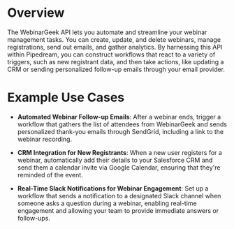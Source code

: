 # Overview

The WebinarGeek API lets you automate and streamline your webinar management tasks. You can create, update, and delete webinars, manage registrations, send out emails, and gather analytics. By harnessing this API within Pipedream, you can construct workflows that react to a variety of triggers, such as new registrant data, and then take actions, like updating a CRM or sending personalized follow-up emails through your email provider.

# Example Use Cases

- **Automated Webinar Follow-up Emails**: After a webinar ends, trigger a workflow that gathers the list of attendees from WebinarGeek and sends personalized thank-you emails through SendGrid, including a link to the webinar recording.

- **CRM Integration for New Registrants**: When a new user registers for a webinar, automatically add their details to your Salesforce CRM and send them a calendar invite via Google Calendar, ensuring that they're reminded of the event.

- **Real-Time Slack Notifications for Webinar Engagement**: Set up a workflow that sends a notification to a designated Slack channel when someone asks a question during a webinar, enabling real-time engagement and allowing your team to provide immediate answers or follow-ups.
